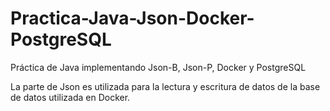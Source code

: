 # Practica-Java-Json-Docker-PostgreSQL
Práctica de Java implementando Json-B, Json-P, Docker y PostgreSQL

La parte de Json es utilizada para la lectura y escritura de datos de la base de datos utilizada en Docker.
